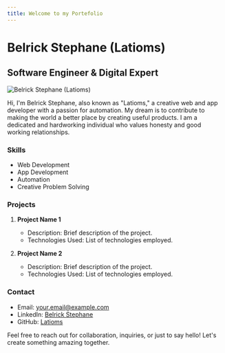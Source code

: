 ```yaml
---
title: Welcome to my Portefolio
---
```

# Belrick Stephane (Latioms)

## Software Engineer & Digital Expert

![Belrick Stephane (Latioms)](https://latioms.me/assets/images/myself.png)

Hi, I'm Belrick Stephane, also known as "Latioms," a creative web and app developer with a passion for automation. My dream is to contribute to making the world a better place by creating useful products. I am a dedicated and hardworking individual who values honesty and good working relationships.

### Skills

- Web Development
- App Development
- Automation
- Creative Problem Solving

### Projects

1. **Project Name 1**
   - Description: Brief description of the project.
   - Technologies Used: List of technologies employed.

2. **Project Name 2**
   - Description: Brief description of the project.
   - Technologies Used: List of technologies employed.

### Contact

- Email: [your.email@example.com](mailto:latioms@gmail.com)
- LinkedIn: [Belrick Stephane](https://www.linkedin.com/in/belrick-stephane/)
- GitHub: [Latioms](https://github.com/latioms)

Feel free to reach out for collaboration, inquiries, or just to say hello! Let's create something amazing together.
